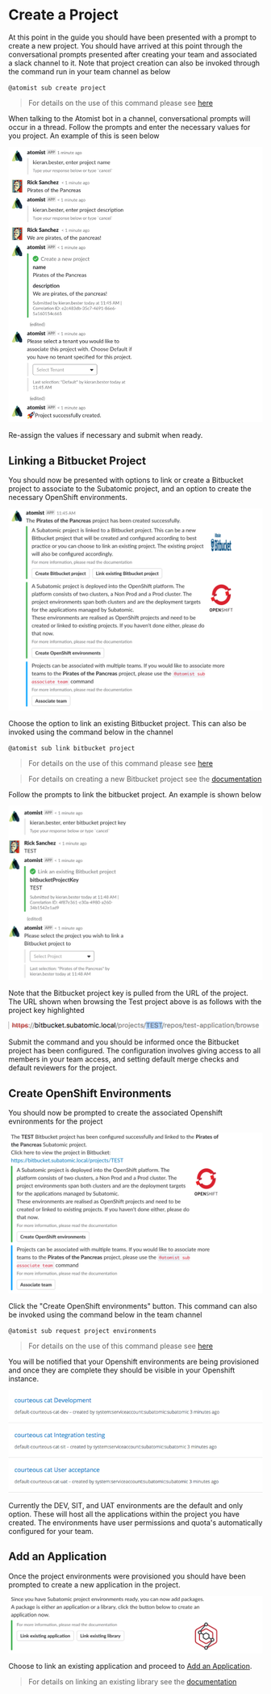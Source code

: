 # **Create a Project**
At this point in the guide you should have been presented with a prompt to create a new project. You should have arrived at this point through the conversational prompts presented after creating your team and associated a slack channel to it. Note that project creation can also be invoked through the command run in your team channel as below

`@atomist sub create project`

> For details on the use of this command please see [here](../quantum-mechanic/command-reference.md#create-project)

When talking to the Atomist bot in a channel, conversational prompts will occur in a thread. Follow the prompts and enter the necessary values for you project. An example of this is seen below

![Project Creation](/images/user-guide/create-a-project/create-a-project.png)

Re-assign the values if necessary and submit when ready.

## **Linking a Bitbucket Project**
You should now be presented with options to link or create a Bitbucket project to associate to the Subatomic project, and an option to create the necessary OpenShift environments. 

![Post Project Creation](/images/user-guide/create-a-project/post-project-creation.png)

Choose the option to link an existing Bitbucket project. This can also be invoked using the command below in the channel

`@atomist sub link bitbucket project`

> For details on the use of this command please see [here](../quantum-mechanic/command-reference.md#link-bitbucket-project)

> For details on creating a new Bitbucket project see the [documentation](../quantum-mechanic/command-reference.md#create-bitbucket-project)

Follow the prompts to link the bitbucket project. An example is shown below

![Link Bitbucket](/images/user-guide/create-a-project/link-bitbucket-project.png)

Note that the Bitbucket project key is pulled from the URL of the project. The URL shown when browsing the Test project above is as follows with the project key highlighted

![Bitbucket URL](/images/user-guide/create-a-project/bitbucket-url.png)

Submit the command and you should be informed once the Bitbucket project has been configured. The configuration involves giving access to all members in your team access, and setting default merge checks and default reviewers for the project. 

## **Create OpenShift Environments**

You should now be prompted to create the associated Openshift evnironments for the project

![Post Link Bitbucket](/images/user-guide/create-a-project/post-link-bitbucket.png)

Click the "Create OpenShift environments" button. This command can also be invoked using the command below in the team channel

`@atomist sub request project environments`

> For details on the use of this command please see [here](../quantum-mechanic/command-reference.md#request-project-environments)

You will be notified that your Openshift environments are being provisioned and once they are complete they should be visible in your Openshift instance.

![Openshift Environments](/images/user-guide/create-a-project/openshift-environments.png)

Currently the DEV, SIT, and UAT environments are the default and only option. These will host all the applications within the project you have created. The environments have user permissions and quota's automatically configured for your team.

## **Add an Application**

Once the project environments were provisioned you should have been prompted to create a new application in the project.

![Create Application](/images/user-guide/create-a-project/create-an-application.png)

Choose to link an existing application and proceed to [Add an Application](./add-an-application).

> For details on linking an existing library see the [documentation](../quantum-mechanic/command-reference.md#link-library)